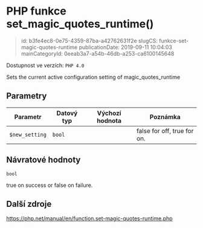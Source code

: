 PHP funkce set_magic_quotes_runtime()
================================

> id: b3fe4ec8-0e75-4359-87ba-a42762631f2e
> slugCS: funkce-set-magic-quotes-runtime
> publicationDate: 2019-09-11 10:04:03
> mainCategoryId: 0eeab3a7-a54b-46db-a253-ca6100145648

Dostupnost ve verzích: `PHP 4.0`

Sets the current active configuration setting of magic_quotes_runtime


Parametry
--------------

| Parametr | Datový typ | Výchozí hodnota | Poznámka |
|-----|-----|-----|-----|
| `$new_setting` | `bool` |  | false for off, true for on. |


Návratové hodnoty
----------------

`bool`

true on success or false on failure.

Další zdroje
------------

https://php.net/manual/en/function.set-magic-quotes-runtime.php
